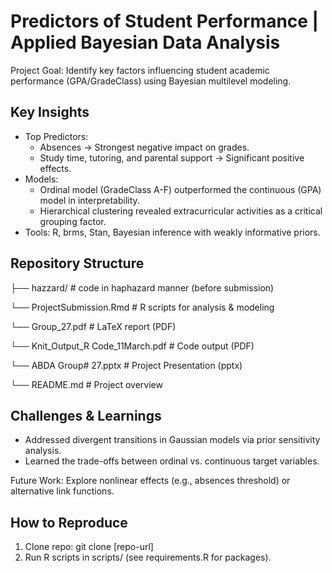 # Predictors of Student Performance | Applied Bayesian Data Analysis

Project Goal: Identify key factors influencing student academic performance (GPA/GradeClass) using Bayesian multilevel modeling.

## Key Insights
- Top Predictors:
  - Absences → Strongest negative impact on grades.
  - Study time, tutoring, and parental support → Significant positive effects.
- Models:
  - Ordinal model (GradeClass A-F) outperformed the continuous (GPA) model in interpretability.
  - Hierarchical clustering revealed extracurricular activities as a critical grouping factor.
- Tools: R, brms, Stan, Bayesian inference with weakly informative priors.

## Repository Structure

├── hazzard/                                # code in haphazard manner (before submission)

└── ProjectSubmission.Rmd                   # R scripts for analysis & modeling

└── Group_27.pdf                            # LaTeX report (PDF)

└── Knit_Output_R Code_11March.pdf          # Code output (PDF)

└── ABDA Group# 27.pptx                     # Project Presentation (pptx)

└── README.md                               # Project overview



## Challenges & Learnings
- Addressed divergent transitions in Gaussian models via prior sensitivity analysis.
- Learned the trade-offs between ordinal vs. continuous target variables.

Future Work: Explore nonlinear effects (e.g., absences threshold) or alternative link functions.

## How to Reproduce
1. Clone repo:
   git clone [repo-url]
2. Run R scripts in scripts/ (see requirements.R for packages).
